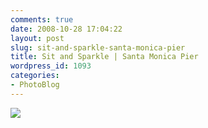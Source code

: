 ```yaml
---
comments: true
date: 2008-10-28 17:04:22
layout: post
slug: sit-and-sparkle-santa-monica-pier
title: Sit and Sparkle | Santa Monica Pier
wordpress_id: 1093
categories:
- PhotoBlog
---
```


![](http://ryanfitzer.com/main/wp-content/uploads/2008/10/sparkling-seats.jpg)
